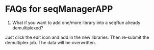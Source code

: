 # FAQs for seqManagerAPP 

1. What if you want to add one/more library into a seqRun already demultiplexed?

Just click the edit icon and add in the new libraries. Then re-submit
the demultiplex job. The data will be overwritten. 
